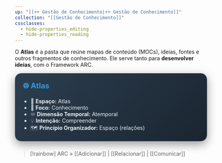 ```yaml
---
up: "[[++ Gestão de Conhecimento|++ Gestão de Conhecimento]]"
collection: "[[Gestão de Conhecimento]]"
cssclasses:
  - hide-properties_editing
  - hide-properties_reading
---
```

O **Atlas** é a pasta que reúne mapas de conteúdo (MOCs), ideias, fontes e outros fragmentos de conhecimento. Ele serve tanto para **desenvolver ideias**, com o Framework ARC.

<div style="background: linear-gradient(135deg, #2c3e50 0%, #1a2530 100%); padding: 20px; border-radius: 16px; color: #ecf0f1; box-shadow: 0 8px 25px rgba(0,0,0,0.4); margin-bottom: 24px; border: 1px solid #34495e;">
  <h3 style="display: flex; align-items: center; gap: 10px; font-size: 1.4em; margin-top: 0; color: #3498db;">🌐 Atlas</h3>
  <ul style="padding-left: 20px; margin-top: 10px; margin-bottom: 0;">
	<li>📍 <strong>Espaço:</strong> Atlas</li>
	<li>🧠 <strong>Foco:</strong> Conhecimento</li>
	<li>♾️ <strong>Dimensão Temporal:</strong> Atemporal</li>
	<li>💡 <strong>Intenção:</strong> Compreender</li>
	<li>🗺️ <strong>Princípio Organizador:</strong> Espaço (relações)</li>
  </ul>
</div>

> [!rainbow] ARC » [[Adicionar]] | [[Relacionar]] | [[Comunicar]]
